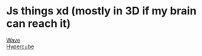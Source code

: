 # Js things xd (mostly in 3D if my brain can reach it)

[Wave](https://sanchyy.github.io/animeishon/wave)  
[Hypercube](https://sanchyy.github.io/animeishon/hypercube)
